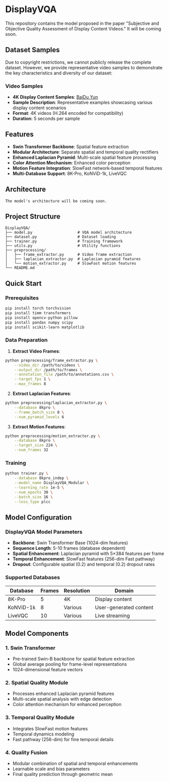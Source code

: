 # DisplayVQA

This repository contains the model proposed in the paper "Subjective and Objective Quality Assessment of Display Content Videos." It will be coming soon.

## Dataset Samples
Due to copyright restrictions, we cannot publicly release the complete dataset. However, we provide representative video samples to demonstrate the key characteristics and diversity of our dataset:

### Video Samples
- **4K Display Content Samples**: [BaiDu Yun](https://pan.baidu.com/s/17z1WQYOFz7MTxQLoLB2yXw?pwd=rr4g)
- **Sample Description**: Representative examples showcasing various display content scenarios
- **Format**: 4K videos (H.264 encoded for compatibility)
- **Duration**: 5 seconds per sample

## Features

- **Swin Transformer Backbone**: Spatial feature extraction
- **Modular Architecture**: Separate spatial and temporal quality rectifiers
- **Enhanced Laplacian Pyramid**: Multi-scale spatial feature processing
- **Color Attention Mechanism**: Enhanced color perception
- **Motion Feature Integration**: SlowFast network-based temporal features
- **Multi-Database Support**: 8K-Pro, KoNViD-1k, LiveVQC

## Architecture

```
The model's architecture will be coming soon.
```

## Project Structure

```
DisplayVQA/
├── model.py                    # VQA model architecture
├── dataset.py                  # Dataset loading
├── trainer.py                  # Training framework
├── utils.py                    # Utility functions
├── preprocessing/
│   ├── frame_extractor.py      # Video frame extraction
│   ├── laplacian_extractor.py  # Laplacian pyramid features
│   └── motion_extractor.py     # SlowFast motion features
└── README.md
```

## Quick Start

### Prerequisites

```bash
pip install torch torchvision
pip install timm transformers
pip install opencv-python pillow
pip install pandas numpy scipy
pip install scikit-learn matplotlib
```

### Data Preparation

1. **Extract Video Frames**:
```bash
python preprocessing/frame_extractor.py \
    --video_dir /path/to/videos \
    --output_dir /path/to/frames \
    --annotation_file /path/to/annotations.csv \
    --target_fps 1 \
    --max_frames 8
```

2. **Extract Laplacian Features**:
```bash
python preprocessing/laplacian_extractor.py \
    --database 8kpro \
    --frame_batch_size 8 \
    --num_pyramid_levels 6
```

3. **Extract Motion Features**:
```bash
python preprocessing/motion_extractor.py \
    --database 8kpro \
    --target_size 224 \
    --num_frames 32
```

### Training

```bash
python trainer.py \
    --database 8kpro_indep \
    --model_name DisplayVQA_Modular \
    --learning_rate 1e-5 \
    --num_epochs 30 \
    --batch_size 16 \
    --loss_type plcc
```

## Model Configuration

### DisplayVQA Model Parameters

- **Backbone**: Swin Transformer Base (1024-dim features)
- **Sequence Length**: 5-10 frames (database dependent)
- **Spatial Enhancement**: Laplacian pyramid with 5×384 features per frame
- **Temporal Enhancement**: SlowFast features (256-dim Fast pathway)
- **Dropout**: Configurable spatial (0.2) and temporal (0.2) dropout rates

### Supported Databases

| Database | Frames | Resolution | Domain |
|----------|--------|------------|---------|
| 8K-Pro | 5 | 4K | Display content |
| KoNViD-1k | 8 | Various | User-generated content |
| LiveVQC | 10 | Various | Live streaming |

## Model Components

### 1. Swin Transformer
- Pre-trained Swin-B backbone for spatial feature extraction
- Global average pooling for frame-level representations
- 1024-dimensional feature vectors

### 2. Spatial Quality Module
- Processes enhanced Laplacian pyramid features
- Multi-scale spatial analysis with edge detection
- Color attention mechanism for enhanced perception

### 3. Temporal Quality Module
- Integrates SlowFast motion features
- Temporal dynamics modeling
- Fast pathway (256-dim) for fine temporal details

### 4. Quality Fusion
- Modular combination of spatial and temporal enhancements
- Learnable scale and bias parameters
- Final quality prediction through geometric mean


